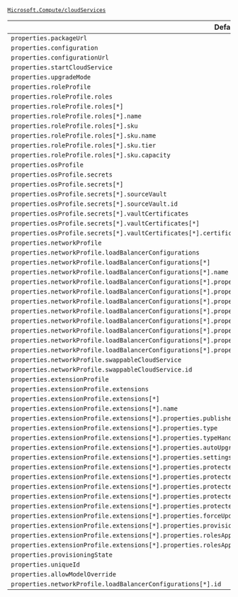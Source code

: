[`Microsoft.Compute/cloudServices`](https://docs.microsoft.com/en-us/azure/templates/microsoft.compute/cloudservices)

| Default Path | Alias |
|---|---|
| `properties.packageUrl` | `Microsoft.Compute/cloudServices/packageUrl` |
| `properties.configuration` | `Microsoft.Compute/cloudServices/configuration` |
| `properties.configurationUrl` | `Microsoft.Compute/cloudServices/configurationUrl` |
| `properties.startCloudService` | `Microsoft.Compute/cloudServices/startCloudService` |
| `properties.upgradeMode` | `Microsoft.Compute/cloudServices/upgradeMode` |
| `properties.roleProfile` | `Microsoft.Compute/cloudServices/roleProfile` |
| `properties.roleProfile.roles` | `Microsoft.Compute/cloudServices/roleProfile.roles` |
| `properties.roleProfile.roles[*]` | `Microsoft.Compute/cloudServices/roleProfile.roles[*]` |
| `properties.roleProfile.roles[*].name` | `Microsoft.Compute/cloudServices/roleProfile.roles[*].name` |
| `properties.roleProfile.roles[*].sku` | `Microsoft.Compute/cloudServices/roleProfile.roles[*].sku` |
| `properties.roleProfile.roles[*].sku.name` | `Microsoft.Compute/cloudServices/roleProfile.roles[*].sku.name` |
| `properties.roleProfile.roles[*].sku.tier` | `Microsoft.Compute/cloudServices/roleProfile.roles[*].sku.tier` |
| `properties.roleProfile.roles[*].sku.capacity` | `Microsoft.Compute/cloudServices/roleProfile.roles[*].sku.capacity` |
| `properties.osProfile` | `Microsoft.Compute/cloudServices/osProfile` |
| `properties.osProfile.secrets` | `Microsoft.Compute/cloudServices/osProfile.secrets` |
| `properties.osProfile.secrets[*]` | `Microsoft.Compute/cloudServices/osProfile.secrets[*]` |
| `properties.osProfile.secrets[*].sourceVault` | `Microsoft.Compute/cloudServices/osProfile.secrets[*].sourceVault` |
| `properties.osProfile.secrets[*].sourceVault.id` | `Microsoft.Compute/cloudServices/osProfile.secrets[*].sourceVault.id` |
| `properties.osProfile.secrets[*].vaultCertificates` | `Microsoft.Compute/cloudServices/osProfile.secrets[*].vaultCertificates` |
| `properties.osProfile.secrets[*].vaultCertificates[*]` | `Microsoft.Compute/cloudServices/osProfile.secrets[*].vaultCertificates[*]` |
| `properties.osProfile.secrets[*].vaultCertificates[*].certificateUrl` | `Microsoft.Compute/cloudServices/osProfile.secrets[*].vaultCertificates[*].certificateUrl` |
| `properties.networkProfile` | `Microsoft.Compute/cloudServices/networkProfile` |
| `properties.networkProfile.loadBalancerConfigurations` | `Microsoft.Compute/cloudServices/networkProfile.loadBalancerConfigurations` |
| `properties.networkProfile.loadBalancerConfigurations[*]` | `Microsoft.Compute/cloudServices/networkProfile.loadBalancerConfigurations[*]` |
| `properties.networkProfile.loadBalancerConfigurations[*].name` | `Microsoft.Compute/cloudServices/networkProfile.loadBalancerConfigurations[*].name` |
| `properties.networkProfile.loadBalancerConfigurations[*].properties.frontendIPConfigurations` | `Microsoft.Compute/cloudServices/networkProfile.loadBalancerConfigurations[*].frontendIPConfigurations` |
| `properties.networkProfile.loadBalancerConfigurations[*].properties.frontendIPConfigurations[*]` | `Microsoft.Compute/cloudServices/networkProfile.loadBalancerConfigurations[*].frontendIPConfigurations[*]` |
| `properties.networkProfile.loadBalancerConfigurations[*].properties.frontendIPConfigurations[*].name` | `Microsoft.Compute/cloudServices/networkProfile.loadBalancerConfigurations[*].frontendIPConfigurations[*].name` |
| `properties.networkProfile.loadBalancerConfigurations[*].properties.frontendIPConfigurations[*].properties.publicIPAddress` | `Microsoft.Compute/cloudServices/networkProfile.loadBalancerConfigurations[*].frontendIPConfigurations[*].publicIPAddress` |
| `properties.networkProfile.loadBalancerConfigurations[*].properties.frontendIPConfigurations[*].properties.publicIPAddress.id` | `Microsoft.Compute/cloudServices/networkProfile.loadBalancerConfigurations[*].frontendIPConfigurations[*].publicIPAddress.id` |
| `properties.networkProfile.loadBalancerConfigurations[*].properties.frontendIPConfigurations[*].properties.subnet` | `Microsoft.Compute/cloudServices/networkProfile.loadBalancerConfigurations[*].frontendIPConfigurations[*].subnet` |
| `properties.networkProfile.loadBalancerConfigurations[*].properties.frontendIPConfigurations[*].properties.subnet.id` | `Microsoft.Compute/cloudServices/networkProfile.loadBalancerConfigurations[*].frontendIPConfigurations[*].subnet.id` |
| `properties.networkProfile.loadBalancerConfigurations[*].properties.frontendIPConfigurations[*].properties.privateIPAddress` | `Microsoft.Compute/cloudServices/networkProfile.loadBalancerConfigurations[*].frontendIPConfigurations[*].privateIPAddress` |
| `properties.networkProfile.swappableCloudService` | `Microsoft.Compute/cloudServices/networkProfile.swappableCloudService` |
| `properties.networkProfile.swappableCloudService.id` | `Microsoft.Compute/cloudServices/networkProfile.swappableCloudService.id` |
| `properties.extensionProfile` | `Microsoft.Compute/cloudServices/extensionProfile` |
| `properties.extensionProfile.extensions` | `Microsoft.Compute/cloudServices/extensionProfile.extensions` |
| `properties.extensionProfile.extensions[*]` | `Microsoft.Compute/cloudServices/extensionProfile.extensions[*]` |
| `properties.extensionProfile.extensions[*].name` | `Microsoft.Compute/cloudServices/extensionProfile.extensions[*].name` |
| `properties.extensionProfile.extensions[*].properties.publisher` | `Microsoft.Compute/cloudServices/extensionProfile.extensions[*].publisher` |
| `properties.extensionProfile.extensions[*].properties.type` | `Microsoft.Compute/cloudServices/extensionProfile.extensions[*].type` |
| `properties.extensionProfile.extensions[*].properties.typeHandlerVersion` | `Microsoft.Compute/cloudServices/extensionProfile.extensions[*].typeHandlerVersion` |
| `properties.extensionProfile.extensions[*].properties.autoUpgradeMinorVersion` | `Microsoft.Compute/cloudServices/extensionProfile.extensions[*].autoUpgradeMinorVersion` |
| `properties.extensionProfile.extensions[*].properties.settings` | `Microsoft.Compute/cloudServices/extensionProfile.extensions[*].settings` |
| `properties.extensionProfile.extensions[*].properties.protectedSettings` | `Microsoft.Compute/cloudServices/extensionProfile.extensions[*].protectedSettings` |
| `properties.extensionProfile.extensions[*].properties.protectedSettingsFromKeyVault` | `Microsoft.Compute/cloudServices/extensionProfile.extensions[*].protectedSettingsFromKeyVault` |
| `properties.extensionProfile.extensions[*].properties.protectedSettingsFromKeyVault.sourceVault` | `Microsoft.Compute/cloudServices/extensionProfile.extensions[*].protectedSettingsFromKeyVault.sourceVault` |
| `properties.extensionProfile.extensions[*].properties.protectedSettingsFromKeyVault.sourceVault.id` | `Microsoft.Compute/cloudServices/extensionProfile.extensions[*].protectedSettingsFromKeyVault.sourceVault.id` |
| `properties.extensionProfile.extensions[*].properties.protectedSettingsFromKeyVault.secretUrl` | `Microsoft.Compute/cloudServices/extensionProfile.extensions[*].protectedSettingsFromKeyVault.secretUrl` |
| `properties.extensionProfile.extensions[*].properties.forceUpdateTag` | `Microsoft.Compute/cloudServices/extensionProfile.extensions[*].forceUpdateTag` |
| `properties.extensionProfile.extensions[*].properties.provisioningState` | `Microsoft.Compute/cloudServices/extensionProfile.extensions[*].provisioningState` |
| `properties.extensionProfile.extensions[*].properties.rolesAppliedTo` | `Microsoft.Compute/cloudServices/extensionProfile.extensions[*].rolesAppliedTo` |
| `properties.extensionProfile.extensions[*].properties.rolesAppliedTo[*]` | `Microsoft.Compute/cloudServices/extensionProfile.extensions[*].rolesAppliedTo[*]` |
| `properties.provisioningState` | `Microsoft.Compute/cloudServices/provisioningState` |
| `properties.uniqueId` | `Microsoft.Compute/cloudServices/uniqueId` |
| `properties.allowModelOverride` | `Microsoft.Compute/cloudServices/allowModelOverride` |
| `properties.networkProfile.loadBalancerConfigurations[*].id` | `Microsoft.Compute/cloudServices/networkProfile.loadBalancerConfigurations[*].id` |

